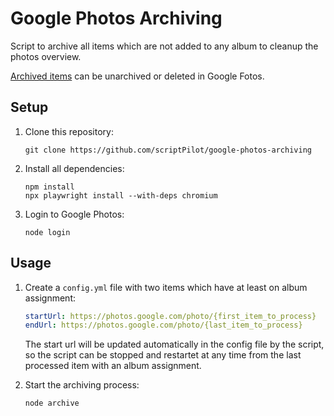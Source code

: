 # Google Photos Archiving

Script to archive all items which are not added to any album to cleanup the photos overview.

[Archived items](https://photos.google.com/archive) can be unarchived or deleted in Google Fotos.

## Setup

1. Clone this repository:

   `git clone https://github.com/scriptPilot/google-photos-archiving`

2. Install all dependencies:

   ```
   npm install
   npx playwright install --with-deps chromium
   ```

3. Login to Google Photos:

   `node login`

## Usage

1. Create a `config.yml` file with two items which have at least on album assignment:

   ```yml
   startUrl: https://photos.google.com/photo/{first_item_to_process}
   endUrl: https://photos.google.com/photo/{last_item_to_process}
   ```

   The start url will be updated automatically in the config file by the script, so the script can be stopped and restartet at any time from the last processed item with an album assignment.

2. Start the archiving process:

   `node archive`
